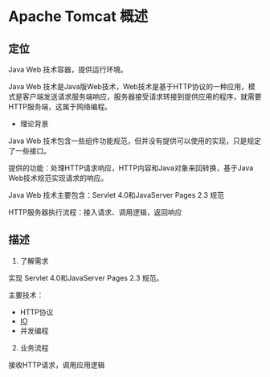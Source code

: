 # Apache Tomcat 概述

##  定位

Java Web 技术容器，提供运行环境。

Java Web 技术是Java版Web技术，Web技术是基于HTTP协议的一种应用，模式是客户端发送请求服务端响应，服务器接受请求转接到提供应用的程序，就需要HTTP服务端，这属于网络编程。

-   理论背景

Java Web 技术包含一些组件功能规范，但并没有提供可以使用的实现，只是规定了一些接口。

提供的功能：处理HTTP请求响应，HTTP内容和Java对象来回转换，基于Java Web技术规范实现请求的响应。

Java Web 技术主要包含：Servlet 4.0和JavaServer Pages 2.3 规范

HTTP服务器执行流程：接入请求、调用逻辑，返回响应

##  描述 

1.  了解需求

实现 Servlet 4.0和JavaServer Pages 2.3 规范。

主要技术：

-   HTTP协议
-   [IO](../../server/lang/l001/j001/j104/README.md)
-   并发编程

2.  业务流程

接收HTTP请求，调用应用逻辑


